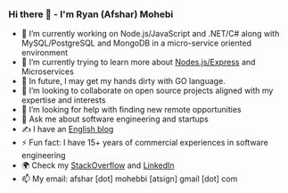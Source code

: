 ### Hi there 👋 - I'm Ryan (Afshar) Mohebi

- 🔭 I’m currently working on Node.js/JavaScript and .NET/C# along with MySQL/PostgreSQL and MongoDB in a micro-service oriented environment
- 🌱 I’m currently trying to learn more about [Nodes.js/Express](https://github.com/afsharm/byprop) and Microservices
- 🤔 In future, I may get my hands dirty with GO language.
- 👯 I’m looking to collaborate on open source projects aligned with my expertise and interests
- 🤔 I’m looking for help with finding new remote opportunities
- 💬 Ask me about software engineering and startups
- ✍️ I have an [English blog](https://dev.to/afsharm/)
- ⚡ Fun fact: I have 15+ years of commercial experiences in software engineering
- 🌍 Check my [StackOverflow](https://stackoverflow.com/users/167670/afshar-mohebi) and [LinkedIn](https://www.linkedin.com/in/afsharm/)
- 📫 My email: afshar [dot] mohebbi [atsign] gmail [dot] com
